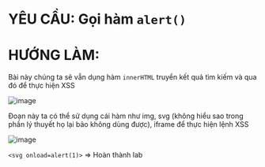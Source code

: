 # YÊU CẦU: Gọi hàm `alert()`

# HƯỚNG LÀM: 

Bài này chúng ta sẽ vẫn dụng hàm `innerHTML` truyển kết quả tìm kiếm và qua đó để thực hiện XSS

![image](https://user-images.githubusercontent.com/72268643/151292288-6e034c8c-500f-412a-af52-a20a73ec5b41.png)

Đoạn này ta có thể sử dụng cái hàm như img, svg (không hiểu sao trong phần lý thuyết họ lại bảo không dùng được), iframe để thực hiện lệnh XSS

![image](https://user-images.githubusercontent.com/72268643/151292588-4af376c3-dda8-4947-a2ce-5631d78a4e47.png)

`<svg onload=alert(1)>` => Hoàn thành lab
